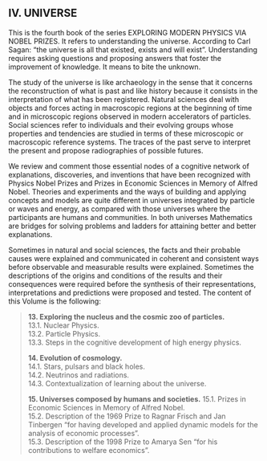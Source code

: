 ## IV. UNIVERSE

This is the fourth book of the series EXPLORING MODERN PHYSICS VIA NOBEL PRIZES. It refers to understanding the universe. According to Carl Sagan: “the universe is all that existed, exists and will exist”. Understanding requires asking questions and proposing answers that foster the improvement of knowledge. It means to bite the unknown.

The study of the universe is like archaeology in the sense that it concerns the reconstruction of what is past and like history because it consists in the interpretation of what has been registered. Natural sciences deal with objects and forces acting in macroscopic regions at the beginning of time and in microscopic regions observed in modern accelerators of particles. Social sciences refer to individuals and their evolving groups whose properties and tendencies are studied in terms of these microscopic or macroscopic reference systems. The traces of the past serve to interpret the present and propose radiographies of possible futures.

We review and comment those essential nodes of a cognitive network of explanations, discoveries, and inventions that have been recognized with Physics Nobel Prizes and Prizes in Economic Sciences in Memory of Alfred Nobel. Theories and experiments and the ways of building and applying concepts and models are quite different in universes integrated by particle or waves and energy, as compared with those universes where the participants are humans and communities. In both universes Mathematics are bridges for solving problems and ladders for attaining better and better explanations. 

Sometimes in natural and social sciences, the facts and their probable causes were explained and communicated in coherent and consistent ways before observable and measurable results were explained. Sometimes the descriptions of the origins and conditions of the results and their consequences were required before the synthesis of their representations, interpretations and predictions were proposed and tested. The content of this Volume is the following:

<blockquote>
<p>

**13.     Exploring the nucleus and the cosmic zoo of particles.**<br>
13.1.  Nuclear Physics.<br>
13.2.  Particle Physics.<br>
13.3.  Steps in the cognitive development of high energy physics.

**14.    Evolution of cosmology.**<br>
14.1. Stars, pulsars and black holes.<br>
14.2. Neutrinos and radiations.<br>
14.3. Contextualization of learning about the universe.

**15.    Universes composed by humans and societies.**
15.1. Prizes in Economic Sciences in Memory of Alfred Nobel.<br>
15.2. Description of the 1969 Prize to Ragnar Frisch and Jan Tinbergen “for having developed and applied dynamic models for the analysis of economic processes”.<br>
15.3. Description of the 1998 Prize to Amarya Sen “for his contributions to welfare economics”.


</p>
</blockquote>



